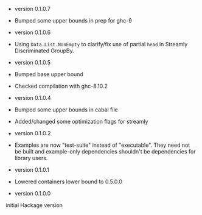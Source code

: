 * version 0.1.0.7
* Bumped some upper bounds in prep for ghc-9

* version 0.1.0.6
* Using ```Data.List.NonEmpty``` to clarify/fix use of partial ```head``` in Streamly Discriminated GroupBy.

* version 0.1.0.5
* Bumped base upper bound
* Checked compilation with ghc-8.10.2

* version 0.1.0.4
* Bumped some upper bounds in cabal file
* Added/changed some optimization flags for streamly

* version 0.1.0.2
* Examples are now "test-suite" instead of "executable". They need not be built and example-only dependencies shouldn't be dependencies for library users.

* version 0.1.0.1
* Lowered containers lower bound to 0.5.0.0

* version 0.1.0.0

initial Hackage version
